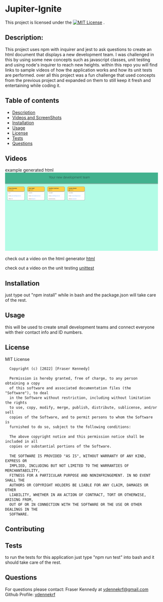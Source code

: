 # Jupiter-Ignite

  This project is licensed under the [![MIT License](https://img.shields.io/badge/license-MIT-blue.svg)](#license) .
    
  ## Description:
  This project uses npm with inquirer and jest to ask questions to create an html document that displays a new development team. I was challenged in this by using some new concepts such as javascript classes, unit testing and using node's inquirer to reach new heights. within this repo you will find links to sample videos of how the application works and how its unit tests are performed. over all this project was a fun challenge that used concepts from the previous project and expanded on them to still keep it fresh and entertaining while coding it.
      
      
  ## Table of contents
  * [Description](#description)
  * [Videos and ScreenShots](#videos)
  * [Installation](#installation)
  * [Usage](#usage)
  * [License](#license)
  * [Tests](#tests)
  * [Questions](#questions)
  ## Videos
  example generated html
  ![screenshot](./assets/screenshots/screenshot.png)

  check out a video on the html generator 
  [html](https://drive.google.com/file/d/18nnBmaC64MT2y3MnAqZvTlf3ywSiqB7h/view)

  check out a video on the unit testing 
  [unittest](https://drive.google.com/file/d/1WEIyg_qGSfDsdMOjiwoBe2d_FOg6udRR/view)
      
  ## Installation
  just type out "npm install" while in bash and the package.json will take care of the rest.
  ## Usage
  this will be used to create small development teams and connect everyone with their contact info and ID numbers.
  ## License
  MIT License

      Copyright (c) [2022] [Fraser Kennedy]
      
      Permission is hereby granted, free of charge, to any person obtaining a copy
      of this software and associated documentation files (the "Software"), to deal
      in the Software without restriction, including without limitation the rights
      to use, copy, modify, merge, publish, distribute, sublicense, and/or sell
      copies of the Software, and to permit persons to whom the Software is
      furnished to do so, subject to the following conditions:
      
      The above copyright notice and this permission notice shall be included in all
      copies or substantial portions of the Software.
      
      THE SOFTWARE IS PROVIDED "AS IS", WITHOUT WARRANTY OF ANY KIND, EXPRESS OR
      IMPLIED, INCLUDING BUT NOT LIMITED TO THE WARRANTIES OF MERCHANTABILITY,
      FITNESS FOR A PARTICULAR PURPOSE AND NONINFRINGEMENT. IN NO EVENT SHALL THE
      AUTHORS OR COPYRIGHT HOLDERS BE LIABLE FOR ANY CLAIM, DAMAGES OR OTHER
      LIABILITY, WHETHER IN AN ACTION OF CONTRACT, TORT OR OTHERWISE, ARISING FROM,
      OUT OF OR IN CONNECTION WITH THE SOFTWARE OR THE USE OR OTHER DEALINGS IN THE
      SOFTWARE.
  ## Contributing
  
  ## Tests
  to run the tests for this application just type "npm run test" into bash and it should take care of the rest. 
  ## Questions
  For questions please contact: Fraser Kennedy
  at  [ydennekrf@gmail.com](mailto:ydennekrf@gmail.com)
  Github Profile: [ydennekrf](https://github.com/ydennekrf) 